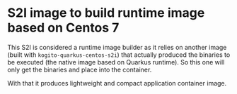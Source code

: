 # S2I image to build runtime image based on Centos 7

This S2I is considered a runtime image builder as it relies on another image
(built with `kogito-quarkus-centos-s2i`) that actually produced the binaries to be executed
(the native image based on Quarkus runtime). So this one will only get the binaries
and place into the container.

With that it produces lightweight and compact application container image.

